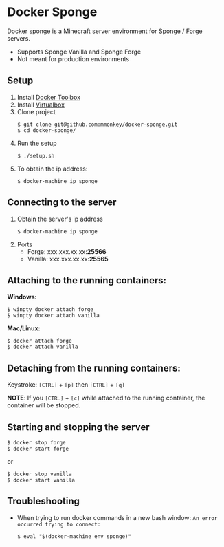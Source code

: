 # Docker Sponge

Docker sponge is a Minecraft server environment for [Sponge](https://www.spongepowered.org/) / [Forge](http://files.minecraftforge.net/) servers.

* Supports Sponge Vanilla and Sponge Forge
* Not meant for production environments

## Setup

1. Install [Docker Toolbox](https://www.docker.com/products/docker-toolbox)
2. Install [Virtualbox](https://www.virtualbox.org/wiki/Downloads)
3. Clone project  
    ```
    $ git clone git@github.com:mmonkey/docker-sponge.git
    $ cd docker-sponge/
    ```
4. Run the setup  
    ```
    $ ./setup.sh
    ```
5. To obtain the ip address:  
    ```
    $ docker-machine ip sponge
    ```

## Connecting to the server

1. Obtain the server's ip address
    ```
    $ docker-machine ip sponge
    ```
2. Ports
    * Forge: xxx.xxx.xx.xx:**25566**
    * Vanilla: xxx.xxx.xx.xx:**25565**

## Attaching to the running containers:

**Windows:**
```
$ winpty docker attach forge
$ winpty docker attach vanilla
```
**Mac/Linux:**
```
$ docker attach forge
$ docker attach vanilla
```

## Detaching from the running containers:

Keystroke: `[CTRL]` + `[p]` then `[CTRL]` + `[q]`

**NOTE**: If you `[CTRL]` + `[c]` while attached to the running container, the container will be stopped.

## Starting and stopping the server

```
$ docker stop forge
$ docker start forge
```
or
```
$ docker stop vanilla
$ docker start vanilla
```

## Troubleshooting

* When trying to run docker commands in a new bash window: `An error occurred trying to connect:`  
    ```
    $ eval "$(docker-machine env sponge)"
    ```